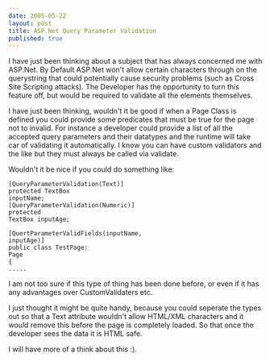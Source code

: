 ```yaml
---
date: 2005-05-22
layout: post
title: ASP.Net Query Parameter Validation
published: true
---
```

I have just been thinking about a subject that has always concerned me with ASP.Net.  By Default ASP.Net won't allow certain characters through on the querystring that could potentially cause security problems (such as Cross Site Scripting attacks).  The Developer has the opportunity to turn this feature off, but would be required to validate all the elements themselves.<p />I have just been thinking, wouldn't it be good if when a Page Class is defined you could provide some predicates that must be true for the page not to invalid.  For instance a developer could provide a list of all the accepted query parameters and their datatypes and the runtime will take car of validating it automatically.  I know you can have custom validators and the like but they must always be called via validate.<p />Wouldn't it be nice if you could do something like:<p /><code>[QueryParameterValidation(Text)]<br />protected TextBox inputName;<br />[QueryParameterValidation(Numeric)]<br />protected TextBox inputAge;<br /><br />[QuertParameterValidFields(inputName, inputAge)]<br />public class TestPage: Page<br />{<br />.....<br /></code><p />I am not too sure if this type of thing has been done before, or even if it has any advantages over CustomValidaters etc.<p />I just thought it might be quite handy, because you could seperate the types out so that a Text attribute wouldn't allow HTML/XML characters and it would remove this before the page is completely loaded.  So that once the developer sees the data it is HTML safe.<p />I will have more of a think about this :).<br /><div class="blogger-post-footer"><img class="posterous_download_image" src="https://blogger.googleusercontent.com/tracker/8109338-111678809704802315?l=www.kinlan.co.uk%2Findex.html" height="1" alt="" width="1" /></div>


